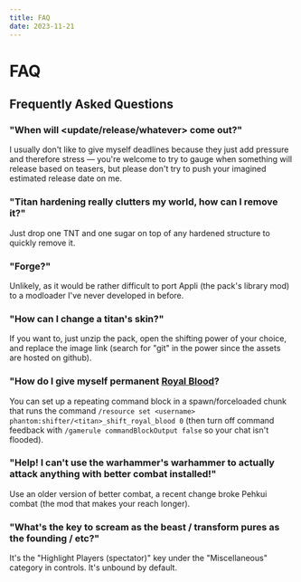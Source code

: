 ```yaml
---
title: FAQ
date: 2023-11-21
---
```


# FAQ
## Frequently Asked Questions

### "When will <update/release/whatever> come out?"
I usually don't like to give myself deadlines because they just add pressure and therefore stress — you're welcome to try to gauge when something will release based on teasers, but please don't try to push your imagined estimated release date on me.

### "Titan hardening really clutters my world, how can I remove it?"
Just drop one TNT and one sugar on top of any hardened structure to quickly remove it.

### "Forge?"
Unlikely, as it would be rather difficult to port Appli (the pack's library mod) to a modloader I've never developed in before.

### "How can I change a titan's skin?"
If you want to, just unzip the pack, open the shifting power of your choice, and replace the image link (search for "git" in the power since the assets are hosted on github).

### "How do I give myself permanent [Royal Blood](./royal_blood.md)?
You can set up a repeating command block in a spawn/forceloaded chunk that runs the command `/resource set <username> phantom:shifter/<titan>_shift_royal_blood 0` (then turn off command feedback with `/gamerule commandBlockOutput false` so your chat isn't flooded).

### "Help! I can't use the warhammer's warhammer to actually attack anything with better combat installed!"
Use an older version of better combat, a recent change broke Pehkui combat (the mod that makes your reach longer).

### "What's the key to scream as the beast / transform pures as the founding / etc?"
It's the "Highlight Players (spectator)" key under the "Miscellaneous" category in controls. It's unbound by default.